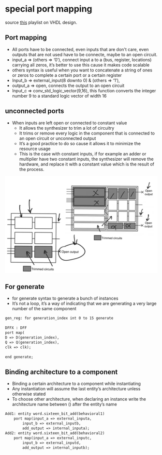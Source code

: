 # special port mapping
source [this](https://www.youtube.com/playlist?list=PLyWAP9QBe16p2HXVcyEgGAFicXJI797jK) playlist on VHDL design.

## Port mapping
   - All ports have to be connected, even inputs that are don't care, even outputs that are not used have to be connecte, maybe to an open circuit. 
   - input_a => (others => ‘0’), connect input a to a (bus, register, locations) carrying all zeros, it’s better to use this cause it makes code scalable
   - others syntax is useful when you want to concatenate a string of ones or zeros to complete a certain port or a certain register
   - Input_b => external_input(8 downto 0) & (others => ‘1’),
   - output_a => open, connects the output to an open circuit
   - Input_c => conv_std_logic_vector(9,16), this function converts the integer number 9 to a standard logic vector of width 16

## unconnected ports
- When inputs are left open or connected to constant value
   - It allows the synthesizer to trim a lot of circuitry
   - It trims or remove every logic in the component that is connected to an open circuit or unconnected output
   - It’s a good practice to do so cause it allows it to minimize the resource usage
   - This is the case with constant inputs, if for example an adder or multiplier have two constant inputs, the synthesizer will remove the hardware, and replace it with a constant value which is the result of the process.

![trimmed-circuits](imgs/special-port-mapping/trimmed-circuits.png)

## For generate
   - for  generate syntax to generate a bunch of instances
   - It’s not a loop, it’s a way of indicating that we are generating a very large number of the same component

```
gen_reg: for generation_index int 0 to 15 generate

DFFX : DFF
port map(
D => D(generation_index),
Q => Q(generation_index),
clk => clk);

end generate;
```

## Binding architecture to a component
   - Binding a certain architecture to a component while instantiating
   - Any instantiation will assume the last entity’s architecture unless otherwise stated
   - To choose other architecture, when declaring an instance write the architecture name between () after the entity’s name

```
Add1: entity word.sixteen_bit_add(behavioral1)
    port map(input_a => external_inputa,
        input_b => external_inputb,
        add_output => internal_inputa);
Add2: entity word.sixteen_bit_add(behavioral2)
    port map(input_a => external_inputc,
        input_b => external_inputd,
        add_output => internal_inputb);
```

